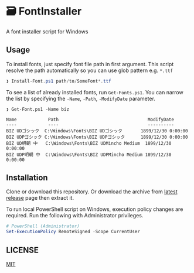 # 🗃️ FontInstaller

A font installer script for Windows

## Usage

To install fonts, just specify font file path in first argument.
This script resolve the path automatically so you can use glob pattern e.g. `*.ttf`

```powershell
❯ Install-Font.ps1 path/to/SomeFont*.ttf
```

To see a list of already installed fonts, run `Get-Fonts.ps1`.
You can narrow the list by specifying the `-Name`, `-Path`, `-ModifyDate` parameter.

```
❯ Get-Font.ps1 -Name biz

Name            Path                                  ModifyDate
----            ----                                  ----------
BIZ UDゴシック  C:\Windows\Fonts\BIZ UDゴシック       1899/12/30 0:00:00
BIZ UDPゴシック C:\Windows\Fonts\BIZ UDPゴシック      1899/12/30 0:00:00
BIZ UD明朝 中   C:\Windows\Fonts\BIZ UDMincho Medium  1899/12/30 0:00:00
BIZ UDP明朝 中  C:\Windows\Fonts\BIZ UDPMincho Medium 1899/12/30 0:00:00
```

## Installation

Clone or download this repository. Or download the archive from [latest release](https://github.com/sheepla/FontInstaller/releases/latest) page then extract it.

To run local PowerShell script on Windows, execution policy changes are required.
Run the following with Administrator privileges.

```powershell
# PowerShell (Administrator)
Set-ExecutionPolicy RemoteSigned -Scope CurrentUser
```

## LICENSE

[MIT](./LICENSE)
